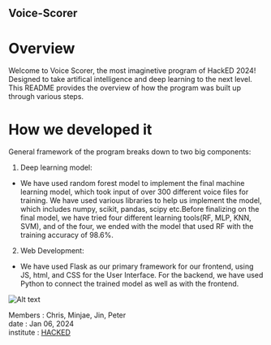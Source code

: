 ## Voice-Scorer

# Overview

Welcome to Voice Scorer, the most imaginetive program of HackED 2024! Designed to take artifical intelligence and deep
learning to the next level. This README provides the overview of how the program was built up through various steps.

# How we developed it

General framework of the program breaks down to two big components:

1. Deep learning model:
- We have used random forest model to implement the final machine learning model, which took input of over 300 different voice files for training. We have used various libraries to help us implement the model, which includes numpy, scikit, pandas, scipy etc.Before finalizing on the final model, we have tried four different learning tools(RF, MLP, KNN, SVM), and of the four, we ended with the model that used RF with the training accuracy of 98.6%.

2. Web Development:
- We have used Flask as our primary framework for our frontend, using JS, html, and CSS for the User Interface. For the backend, we have used Python to connect the trained model as well as with the frontend.

![Alt text](https://cdn.discordapp.com/attachments/1189980276311478419/1193562241467957348/voice_scorer_web.gif?ex%253D65ad2a75%2526is%253D659ab575%2526hm%253D0474069a413c4424ef95f4a635c618c2c1958b1083e3dcee7a4c46fbc4fb69f9%2526)


Members : Chris, Minjae, Jin, Peter\
date : Jan 06, 2024\
institute : [HACKED](https://hacked.compeclub.com/)

